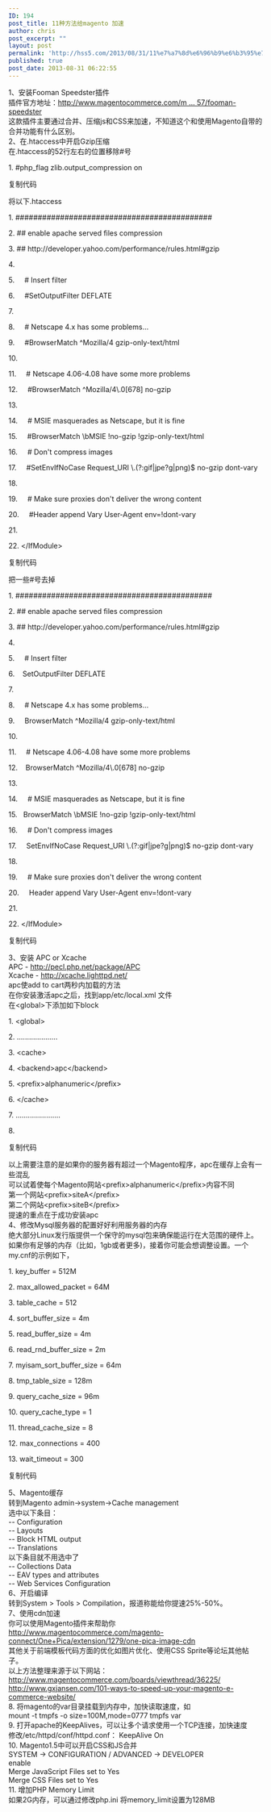 ```yaml
---
ID: 194
post_title: 11种方法给magento 加速
author: chris
post_excerpt: ""
layout: post
permalink: 'http://hss5.com/2013/08/31/11%e7%a7%8d%e6%96%b9%e6%b3%95%e7%bb%99magento-%e5%8a%a0%e9%80%9f/'
published: true
post_date: 2013-08-31 06:22:55
---
```

<p>1、安装Fooman Speedster插件<br>插件官方地址：<a href="http://www.magentocommerce.com/magento-connect/FOOMAN/extension/457/fooman-speedster">http://www.magentocommerce.com/m ... 57/fooman-speedster</a><br>这款插件主要通过合并、压缩js和CSS来加速，不知道这个和使用Magento自带的合并功能有什么区别。<br>2、在.htaccess中开启Gzip压缩<br>在.htaccess的52行左右的位置移除#号 <p>1. #php_flag zlib.output_compression on <p>复制代码 <p>将以下.htaccess <p>1. ############################################ <p>2. ## enable apache served files compression <p>3. ## http://developer.yahoo.com/performance/rules.html#gzip <p>4.&nbsp; <p>5.&nbsp;&nbsp;&nbsp;&nbsp; # Insert filter <p>6.&nbsp;&nbsp;&nbsp;&nbsp; #SetOutputFilter DEFLATE <p>7.&nbsp; <p>8.&nbsp;&nbsp;&nbsp;&nbsp; # Netscape 4.x has some problems... <p>9.&nbsp;&nbsp;&nbsp;&nbsp; #BrowserMatch ^Mozilla/4 gzip-only-text/html <p>10.&nbsp; <p>11.&nbsp;&nbsp;&nbsp;&nbsp; # Netscape 4.06-4.08 have some more problems <p>12.&nbsp;&nbsp;&nbsp;&nbsp; #BrowserMatch ^Mozilla/4\.0[678] no-gzip <p>13.&nbsp; <p>14.&nbsp;&nbsp;&nbsp;&nbsp; # MSIE masquerades as Netscape, but it is fine <p>15.&nbsp;&nbsp;&nbsp;&nbsp; #BrowserMatch \bMSIE !no-gzip !gzip-only-text/html <p>16.&nbsp;&nbsp;&nbsp;&nbsp; # Don't compress images <p>17.&nbsp;&nbsp;&nbsp;&nbsp; #SetEnvIfNoCase Request_URI \.(?:gif|jpe?g|png)$ no-gzip dont-vary <p>18.&nbsp; <p>19.&nbsp;&nbsp;&nbsp;&nbsp; # Make sure proxies don't deliver the wrong content <p>20.&nbsp;&nbsp;&nbsp;&nbsp; #Header append Vary User-Agent env=!dont-vary <p>21.&nbsp; <p>22. &lt;/IfModule&gt; <p>复制代码 <p>把一些#号去掉 <p>1. ############################################ <p>2. ## enable apache served files compression <p>3. ## http://developer.yahoo.com/performance/rules.html#gzip <p>4.&nbsp; <p>5.&nbsp;&nbsp;&nbsp;&nbsp; # Insert filter <p>6.&nbsp;&nbsp;&nbsp; SetOutputFilter DEFLATE <p>7.&nbsp; <p>8.&nbsp;&nbsp;&nbsp;&nbsp; # Netscape 4.x has some problems... <p>9.&nbsp;&nbsp;&nbsp;&nbsp; BrowserMatch ^Mozilla/4 gzip-only-text/html <p>10.&nbsp; <p>11.&nbsp;&nbsp;&nbsp;&nbsp; # Netscape 4.06-4.08 have some more problems <p>12.&nbsp;&nbsp;&nbsp; BrowserMatch ^Mozilla/4\.0[678] no-gzip <p>13.&nbsp; <p>14.&nbsp;&nbsp;&nbsp;&nbsp; # MSIE masquerades as Netscape, but it is fine <p>15.&nbsp;&nbsp; BrowserMatch \bMSIE !no-gzip !gzip-only-text/html <p>16.&nbsp;&nbsp;&nbsp;&nbsp; # Don't compress images <p>17.&nbsp;&nbsp;&nbsp;&nbsp; SetEnvIfNoCase Request_URI \.(?:gif|jpe?g|png)$ no-gzip dont-vary <p>18.&nbsp; <p>19.&nbsp;&nbsp;&nbsp;&nbsp; # Make sure proxies don't deliver the wrong content <p>20.&nbsp;&nbsp;&nbsp;&nbsp; Header append Vary User-Agent env=!dont-vary <p>21.&nbsp; <p>22. &lt;/IfModule&gt; <p>复制代码 <p>3、安装 APC or Xcache<br>APC - <a href="http://pecl.php.net/package/APC">http://pecl.php.net/package/APC</a><br>Xcache - <a href="http://xcache.lighttpd.net/">http://xcache.lighttpd.net/</a><br>apc使add to cart两秒内加载的方法<br>在你安装激活apc之后，找到app/etc/local.xml 文件<br>在&lt;global&gt;下添加如下block <p>1. &lt;global&gt; <p>2. .................... <p>3. &lt;cache&gt; <p>4. &lt;backend&gt;apc&lt;/backend&gt; <p>5. &lt;prefix&gt;alphanumeric&lt;/prefix&gt; <p>6. &lt;/cache&gt; <p>7. ...................... <p>8.&nbsp; <p>复制代码 <p>以上需要注意的是如果你的服务器有超过一个Magento程序，apc在缓存上会有一些混乱<br>可以试着使每个Magento网站&lt;prefix&gt;alphanumeric&lt;/prefix&gt;内容不同<br>第一个网站&lt;prefix&gt;siteA&lt;/prefix&gt;<br>第二个网站&lt;prefix&gt;siteB&lt;/prefix&gt;<br>提速的重点在于成功安装apc<br>4、修改Mysql服务器的配置好好利用服务器的内存<br>绝大部分Linux发行版提供一个保守的mysql包来确保能运行在大范围的硬件上。如果你有足够的内存（比如，1gb或者更多)，接着你可能会想调整设置。一个my.cnf的示例如下， <p>1. key_buffer = 512M <p>2. max_allowed_packet = 64M <p>3. table_cache = 512 <p>4. sort_buffer_size = 4m <p>5. read_buffer_size = 4m <p>6. read_rnd_buffer_size = 2m <p>7. myisam_sort_buffer_size = 64m <p>8. tmp_table_size = 128m <p>9. query_cache_size = 96m <p>10. query_cache_type = 1 <p>11. thread_cache_size = 8 <p>12. max_connections = 400 <p>13. wait_timeout = 300 <p>复制代码 <p>5、Magento缓存<br>转到Magento admin-&gt;system-&gt;Cache management<br>选中以下条目：<br>-- Configuration<br>-- Layouts<br>-- Block HTML output<br>-- Translations <br>以下条目就不用选中了<br>-- Collections Data<br>-- EAV types and attributes<br>-- Web Services Configuration <br><a name="OLE_LINK2"></a><a name="OLE_LINK3">6、开启编译</a><br>转到<a name="OLE_LINK1">System &gt; Tools &gt; Compilation</a>，报道称能给你提速25%-50%。<br>7、使用cdn加速<br>你可以使用Magento插件来帮助你<br><a href="http://www.magentocommerce.com/magento-connect/One+Pica/extension/1279/one-pica-image-cdn">http://www.magentocommerce.com/magento-connect/One+Pica/extension/1279/one-pica-image-cdn</a><br>其他关于前端模板代码方面的优化如图片优化、使用CSS Sprite等论坛其他帖子。<br>以上方法整理来源于以下网站：<br><a href="http://www.magentocommerce.com/boards/viewthread/36225/">http://www.magentocommerce.com/boards/viewthread/36225/</a><br><a href="http://www.gxjansen.com/101-ways-to-speed-up-your-magento-e-commerce-website/">http://www.gxjansen.com/101-ways-to-speed-up-your-magento-e-commerce-website/</a><br>8. 将magento的var目录挂载到内存中，加快读取速度，如<br>mount -t tmpfs -o size=100M,mode=0777 tmpfs var<br>9. 打开apache的KeepAlives，可以让多个请求使用一个TCP连接，加快速度<br>修改/etc/httpd/conf/httpd.conf： KeepAlive On<br>10. Magento1.5中可以开启CSS和JS合并<br>SYSTEM -&gt; CONFIGURATION / ADVANCED -&gt; DEVELOPER<br>enable<br>Merge JavaScript Files set to Yes<br>Merge CSS Files set to Yes<br>11. 增加PHP Memory Limit<br>如果2G内存，可以通过修改php.ini 将memory_limit设置为128MB</p>